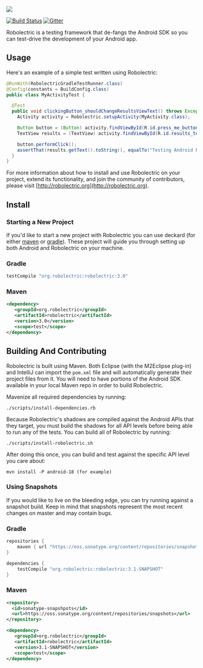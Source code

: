 <a name="README">[<img src="https://rawgithub.com/robolectric/robolectric/master/images/robolectric-horizontal.png"/>](http://robolectric.org)</a>

[![Build Status](https://secure.travis-ci.org/robolectric/robolectric.png?branch=master)](http://travis-ci.org/robolectric/robolectric)
[![Gitter](https://badges.gitter.im/robolectric/robolectric.svg)](https://gitter.im/robolectric/robolectric?utm_source=badge&utm_medium=badge&utm_campaign=pr-badge)

Robolectric is a testing framework that de-fangs the Android SDK so you can test-drive the development of your Android app.

## Usage

Here's an example of a simple test written using Robolectric:

```java
@RunWith(RobolectricGradleTestRunner.class)
@Config(constants = BuildConfig.class)
public class MyActivityTest {

  @Test
  public void clickingButton_shouldChangeResultsViewText() throws Exception {
    Activity activity = Robolectric.setupActivity(MyActivity.class);

    Button button = (Button) activity.findViewById(R.id.press_me_button);
    TextView results = (TextView) activity.findViewById(R.id.results_text_view);

    button.performClick();
    assertThat(results.getText().toString(), equalTo("Testing Android Rocks!"));
  }
}
```

For more information about how to install and use Robolectric on your project, extend its functionality, and join the community of contributors, please visit [http://robolectric.org](http://robolectric.org).

## Install

### Starting a New Project

If you'd like to start a new project with Robolectric you can use deckard (for either [maven](http://github.com/robolectric/deckard-maven) or [gradle](http://github.com/robolectric/deckard-gradle)). These project will guide you through setting up both Android and Robolectric on your machine.

### Gradle

```groovy
testCompile "org.robolectric:robolectric:3.0"
```

### Maven

```xml
<dependency>
   <groupId>org.robolectric</groupId>
   <artifactId>robolectric</artifactId>
   <version>3.0</version>
   <scope>test</scope>
</dependency>
```

## Building And Contributing

Robolectric is built using Maven. Both Eclipse (with the M2Eclipse plug-in) and IntelliJ can import the `pom.xml` file and will automatically generate their project files from it. You will need to have portions of the Android SDK available in your local Maven repo in order to build Robolectric.

Mavenize all required dependencies by running:

    ./scripts/install-dependencies.rb

Because Robolectric's shadows are compiled against the Android APIs that they target, you must build the shadows for all API levels before being able to run any of the tests. You can build all of Robolectric by running:

    ./scripts/install-robolectric.sh
    
After doing this once, you can build and test against the specific API level you care about:

    mvn install -P android-18 (for example)

### Using Snapshots

If you would like to live on the bleeding edge, you can try running against a snapshot build. Keep in mind that snapshots represent the most recent changes on master and may contain bugs.

### Gradle

```groovy
repositories {
    maven { url "https://oss.sonatype.org/content/repositories/snapshots" }
}

dependencies {
    testCompile "org.robolectric:robolectric:3.1-SNAPSHOT"
}
```

### Maven

```xml
<repository>
  <id>sonatype-snapshpots</id>
  <url>https://oss.sonatype.org/content/repositories/snapshots</url>
</repository>

<dependency>
   <groupId>org.robolectric</groupId>
   <artifactId>robolectric</artifactId>
   <version>3.1-SNAPSHOT</version>
   <scope>test</scope>
</dependency>
```
